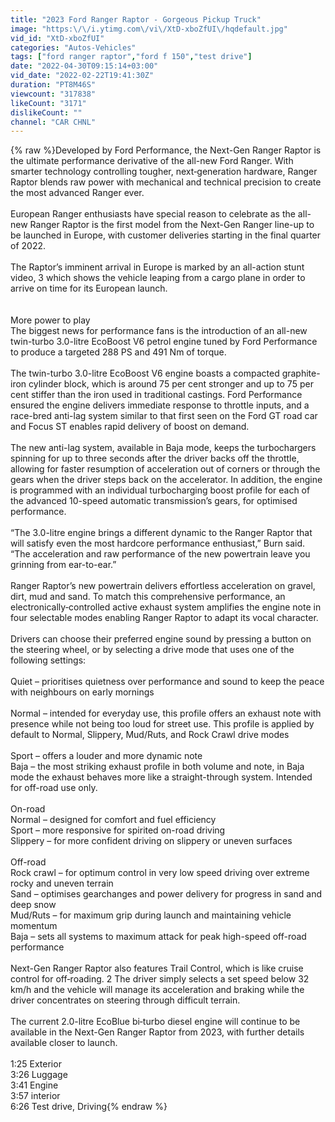 ```yaml
---
title: "2023 Ford Ranger Raptor - Gorgeous Pickup Truck"
image: "https:\/\/i.ytimg.com\/vi\/XtD-xboZfUI\/hqdefault.jpg"
vid_id: "XtD-xboZfUI"
categories: "Autos-Vehicles"
tags: ["ford ranger raptor","ford f 150","test drive"]
date: "2022-04-30T09:15:14+03:00"
vid_date: "2022-02-22T19:41:30Z"
duration: "PT8M46S"
viewcount: "317838"
likeCount: "3171"
dislikeCount: ""
channel: "CAR CHNL"
---
```

{% raw %}Developed by Ford Performance, the Next-Gen Ranger Raptor is the ultimate performance derivative of the all-new Ford Ranger. With smarter technology controlling tougher, next‑generation hardware, Ranger Raptor blends raw power with mechanical and technical precision to create the most advanced Ranger ever.<br /><br />European Ranger enthusiasts have special reason to celebrate as the all-new Ranger Raptor is the first model from the Next-Gen Ranger line-up to be launched in Europe, with customer deliveries starting in the final quarter of 2022.<br /><br />The Raptor’s imminent arrival in Europe is marked by an all-action stunt video, 3 which shows the vehicle leaping from a cargo plane in order to arrive on time for its European launch.<br /><br /><br />More power to play<br />The biggest news for performance fans is the introduction of an all-new twin-turbo 3.0-litre EcoBoost V6 petrol engine tuned by Ford Performance to produce a targeted 288 PS and 491 Nm of torque.<br /><br />The twin-turbo 3.0-litre EcoBoost V6 engine boasts a compacted graphite-iron cylinder block, which is around 75 per cent stronger and up to 75 per cent stiffer than the iron used in traditional castings. Ford Performance ensured the engine delivers immediate response to throttle inputs, and a race-bred anti-lag system similar to that first seen on the Ford GT road car and Focus ST enables rapid delivery of boost on demand.<br /><br />The new anti-lag system, available in Baja mode, keeps the turbochargers spinning for up to three seconds after the driver backs off the throttle, allowing for faster resumption of acceleration out of corners or through the gears when the driver steps back on the accelerator. In addition, the engine is programmed with an individual turbocharging boost profile for each of the advanced 10-speed automatic transmission’s gears, for optimised performance.<br /><br />“The 3.0-litre engine brings a different dynamic to the Ranger Raptor that will satisfy even the most hardcore performance enthusiast,” Burn said. “The acceleration and raw performance of the new powertrain leave you grinning from ear-to-ear.”<br /><br />Ranger Raptor’s new powertrain delivers effortless acceleration on gravel, dirt, mud and sand. To match this comprehensive performance, an electronically‑controlled active exhaust system amplifies the engine note in four selectable modes enabling Ranger Raptor to adapt its vocal character.<br /><br />Drivers can choose their preferred engine sound by pressing a button on the steering wheel, or by selecting a drive mode that uses one of the following settings:<br /><br />Quiet – prioritises quietness over performance and sound to keep the peace with neighbours on early mornings<br /><br />Normal – intended for everyday use, this profile offers an exhaust note with presence while not being too loud for street use. This profile is applied by default to Normal, Slippery, Mud/Ruts, and Rock Crawl drive modes<br /><br />Sport – offers a louder and more dynamic note<br />Baja – the most striking exhaust profile in both volume and note, in Baja mode the exhaust behaves more like a straight-through system. Intended for off-road use only.<br /><br />On-road<br />Normal – designed for comfort and fuel efficiency<br />Sport – more responsive for spirited on-road driving<br />Slippery – for more confident driving on slippery or uneven surfaces<br /> <br />Off-road<br />Rock crawl – for optimum control in very low speed driving over extreme rocky and uneven terrain<br />Sand – optimises gearchanges and power delivery for progress in sand and deep snow<br />Mud/Ruts – for maximum grip during launch and maintaining vehicle momentum<br />Baja – sets all systems to maximum attack for peak high-speed off-road performance<br /><br />Next-Gen Ranger Raptor also features Trail Control, which is like cruise control for off‑roading. 2 The driver simply selects a set speed below 32 km/h and the vehicle will manage its acceleration and braking while the driver concentrates on steering through difficult terrain.<br /><br />The current 2.0-litre EcoBlue bi‑turbo diesel engine will continue to be available in the Next-Gen Ranger Raptor from 2023, with further details available closer to launch.<br /><br />1:25 Exterior<br />3:26 Luggage<br />3:41 Engine<br />3:57 interior<br />6:26 Test drive, Driving{% endraw %}
